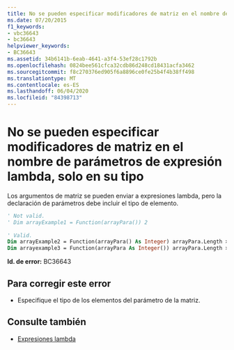 ```yaml
---
title: No se pueden especificar modificadores de matriz en el nombre de parámetros de expresión lambda, solo en su tipo
ms.date: 07/20/2015
f1_keywords:
- vbc36643
- bc36643
helpviewer_keywords:
- BC36643
ms.assetid: 34b6141b-6eab-4641-a3f4-53ef28c1792b
ms.openlocfilehash: 0824bee561cfca32cdb86d248cd18431acfa3462
ms.sourcegitcommit: f8c270376ed905f6a8896ce0fe25b4f4b38ff498
ms.translationtype: MT
ms.contentlocale: es-ES
ms.lasthandoff: 06/04/2020
ms.locfileid: "84398713"
---
```

# <a name="array-modifiers-cannot-be-specified-on-lambda-expression-parameters-name-only-on-its-type"></a>No se pueden especificar modificadores de matriz en el nombre de parámetros de expresión lambda, solo en su tipo
Los argumentos de matriz se pueden enviar a expresiones lambda, pero la declaración de parámetros debe incluir el tipo de elemento.  
  
```vb  
' Not valid.  
' Dim arrayExample1 = Function(arrayPara()) 2  
  
' Valid.  
Dim arrayExample2 = Function(arrayPara() As Integer) arrayPara.Length > 0  
Dim arrayexample3 = Function(arrayPara As Integer()) arrayPara.Length > 0  
```  
  
 **Id. de error:** BC36643  
  
## <a name="to-correct-this-error"></a>Para corregir este error  
  
- Especifique el tipo de los elementos del parámetro de la matriz.  
  
## <a name="see-also"></a>Consulte también

- [Expresiones lambda](../programming-guide/language-features/procedures/lambda-expressions.md)
